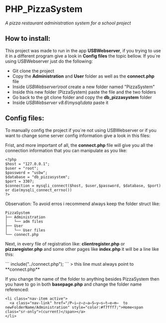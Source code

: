 # PHP_PizzaSystem
<i>A pizza restaurant administration system for a school project</i>

## How to install:
<p>This project was made to run in the app <b>USBWebserver</b>, if you trying to use it in a different
program give a look in <b>Config files</b> the topic bellow. If you´re using USBWebserver just do the following:</p>

- Git clone the project
- Copy the **Administration** and **User** folder as well as the **connect.php** file
- Inside _USBWebserver\root_ create a new folder named "PizzaSystem"
- Inside this new folder (PizzaSystem) paste the file and the two folders
- Go back to the git clone folder and copy the **db_pizzasystem** folder
- Inside _USBWebserver v8.6\mysql\data_ paste it

## Config files:
<p>To manually config the project if you´re not using USBWebserver or if you want to change some server
  config information give a look in this files:</p>
<p>Frist, and more important of all, the <b>connect.php</b> file will give you all the connection information
  that you can manipulate as you like:</p>

```
<?php
$host = "127.0.0.1";
$user = "root";
$password = "usbw";
$database = "db_pizzasystem";
$port = 3307;
$connection = mysqli_connect($host, $user,$password, $database, $port) or die(mysqli_connect_errno())
?>
```

<p>Observation: To avoid erros i recommend always keep the folder struct like:</p>

```
PizzaSystem
├── Administration
│   └── adm files
├── User
│   └── User files
└── connect.php
```

<p>Next, in every file of registration like: <b>clientregister.php</b> or <b>pizzaregister.php</b> and some other pages like <b>index.php</b> it will be a line like this:</p>
```
include("../connect.php");
```
> this line must always point to **connect.php**

<p>If you change the name of the folder to anything besides PizzaSystem then you have to go in both <b>basepage.php</b> and change the folder name referenced:</p>

```
<li class="nav-item active">
  <a class="nav-link" href="/P̶i̶z̶z̶a̶S̶y̶s̶t̶e̶m̶  to newFolderName/Administration" style="color:#f7fff7;">Home<span class="sr-only">(current)</span></a>
</li>
```
